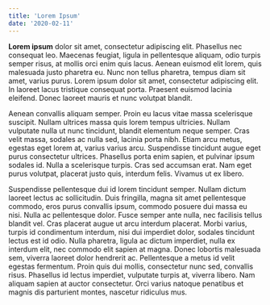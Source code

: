 ```yaml
---
title: 'Lorem Ipsum'
date: '2020-02-11'
---
```


**Lorem ipsum** dolor sit amet, consectetur adipiscing elit. Phasellus nec consequat leo. Maecenas feugiat, ligula in pellentesque aliquam, odio turpis semper risus, at mollis orci enim quis lacus. Aenean euismod elit lorem, quis malesuada justo pharetra eu. Nunc non tellus pharetra, tempus diam sit amet, varius purus. Lorem ipsum dolor sit amet, consectetur adipiscing elit. In laoreet lacus tristique consequat porta. Praesent euismod lacinia eleifend. Donec laoreet mauris et nunc volutpat blandit.

Aenean convallis aliquam semper. Proin eu lacus vitae massa scelerisque suscipit. Nullam ultrices massa quis lorem tempus ultricies. Nullam vulputate nulla ut nunc tincidunt, blandit elementum neque semper. Cras velit massa, sodales ac nulla sed, lacinia porta nibh. Etiam arcu metus, egestas eget lorem at, varius varius arcu. Suspendisse tincidunt augue eget purus consectetur ultrices. Phasellus porta enim sapien, et pulvinar ipsum sodales id. Nulla a scelerisque turpis. Cras sed accumsan erat. Nam eget purus volutpat, placerat justo quis, interdum felis. Vivamus ut ex libero.

Suspendisse pellentesque dui id lorem tincidunt semper. Nullam dictum laoreet lectus ac sollicitudin. Duis fringilla, magna sit amet pellentesque commodo, eros purus convallis ipsum, commodo posuere dui massa eu nisi. Nulla ac pellentesque dolor. Fusce semper ante nulla, nec facilisis tellus blandit vel. Cras placerat augue ut arcu interdum placerat. Morbi varius, turpis id condimentum interdum, nisi dui imperdiet dolor, sodales tincidunt lectus est id odio. Nulla pharetra, ligula ac dictum imperdiet, nulla ex interdum elit, nec commodo elit sapien at magna. Donec lobortis malesuada sem, viverra laoreet dolor hendrerit ac. Pellentesque a metus id velit egestas fermentum. Proin quis dui mollis, consectetur nunc sed, convallis risus. Phasellus id lectus imperdiet, vulputate turpis at, viverra libero. Nam aliquam sapien at auctor consectetur. Orci varius natoque penatibus et magnis dis parturient montes, nascetur ridiculus mus. 